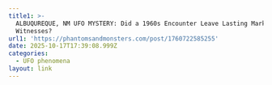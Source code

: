 ```yaml
---
title1: >-
  ALBUQUREQUE, NM UFO MYSTERY: Did a 1960s Encounter Leave Lasting Marks on
  Witnesses? 
url1: 'https://phantomsandmonsters.com/post/1760722585255'
date: 2025-10-17T17:39:08.999Z
categories:
  - UFO phenomena
layout: link
---
```


